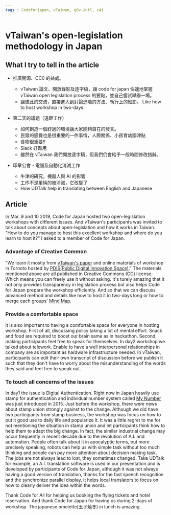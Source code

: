 ```yaml
---
tags : Codeforjapan, vTaiwan, g0v-intl, c4j
---
```


# vTaiwan's open-legislation methodology in Japan

## What I try to tell in the article

- 推廣開源、CC0 的益處。
    - vTaiwan 論文、開放錄影及逐字稿，讓 code for japan 快速地掌握 vTaiwan open legislation process 的要點，並自己嘗試舉辦一場。
    - 讓彼此的交流，直接進入到討論進階的方法、執行上的細節。 Like how to host workshop in two-days.

- 第二天的議題（遠距工作）
    - 如何創造一個舒適的環境讓大家能夠自在的發言。
    - 民眾的感覺也是很重要的一件事情，人際關係、小孩育幼園津貼
    - 食物很重要!!
    - Slack 好難用
    - 雖然在 vTaiwan 我們開放逐字稿，但我們仍會給予一段時間修改措辭。

- 印章公會 - 電腦及自動化消滅工作
    - 牛津的研究，機器人與 AI 的影響
    - 工作不是單純的被消滅，它改變了
    - How UDTalk help in translating between English and Japanese

## Article
In Mar. 9 and 10 2019, Code for Japan hosted two open-legislation workshops with different issues. And vTaiwan's  participants was invited to talk about concepts about open-legislation and how it works in Taiwan.
"How to do you manage to host this excellent workshop and where do you learn to host it?" I asked to a member of Code for Japan. 

### Advantage of Creative Common
"We learn it mostly from [vTaiwan's paper](https://osf.io/preprints/socarxiv/xyhft/) and online materials of workshop in Tornoto hosted by [PDIS(Public Digital Innovation Space)](https://pdis.nat.gov.tw/en/)."
The materials mentioned above are all published in Creative Commons (CC) license. Which means you can freely use it without asking. It's turely amazing that it not only provides transparency in legislation process but also helps Code for Japan prepare the workshop efficiently. And so that we can discuss advanced method and details like how to host it in two-days long or how to merge each groups' [Mind Map](https://en.wikipedia.org/wiki/Mind_map).

### Provide a comfortable space
It is also important to having a comfortable space for everyone in hosting workshop. First of all, discussing policy taking a lot of mental effort. Snack and food are required to boost our brain same as in hackathon. Second, making participants feel free to speak for themselves. In day2 workshop we talked about telework. Enable to have a well interpersonal relationships in company are as important as hardware infrastructure needed. In vTaiwan, participants can edit their own transcript of discussion before we publish it such that they don't have to worry about the misunderstanding of the words they said and feel free to speak out.

### To touch all concerns of the issues
In day1 the issue is Digital Authentication. Right now in Japan heavily use stamp for authentication and individual number system called [My Number](https://en.wikipedia.org/wiki/Individual_Number) was just introduced in 2015. Just before the workshop, there were news about stamp union strongly against to the change. Although we did have two participants from stamp business, the workshop was focus on how to put it good use to daily life and popularize it. It was a little regret to me for not mentioning the situation in stamp union and let participants think how to help them to adapt the big change. 
In fact, the similar industrial change may occur frequently in recent decade due to the revolution of A.I. and automation. People often talk about it in apocalyptic terms, but more precisely speaking, robots can help us with simple task without too much thinking and people can pay more attention about decision making task. The jobs are not always lead to lost, they sometimes changed. Take UDTalk for example, an A.I. translation software is used in our presentation and is developed by participants of Code for Japan, although it was not always having a good version of translation, thanks for the fast speech recognition and the synchronize parallel display, it helps local translators to focus on how to clearly deliver the idea within the words.

Thank Code for All for helping us booking the flying tickets and hotel reservation. And thank Code for Japan for having us during 2-days of workshop. The japanese omelette(玉子焼き) in lunch is amazing.
